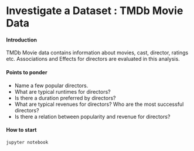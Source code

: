 # Investigate a Dataset : TMDb Movie Data


#### Introduction
TMDb Movie data contains information about movies, cast, director, ratings etc. Associations and Effects for directors are evaluated in this analysis.

#### Points to ponder 

* Name a few popular directors.
* What are typical runtimes for directors?
* Is there a duration preferred by directors?
* What are typical revenues for directors? Who are the most successful directors?
* Is there a relation between popularity and revenue for directors?


#### How to start

``` 
jupyter notebook 
```

